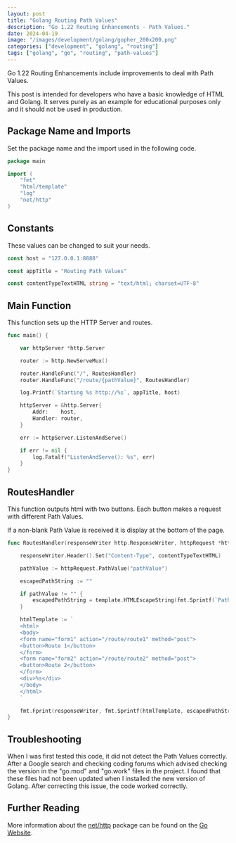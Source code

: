 ```yaml
---
layout: post
title: "Golang Routing Path Values"
description: "Go 1.22 Routing Enhancements - Path Values."
date: 2024-04-19
image: "/images/development/golang/gopher_200x200.png"
categories: ["development", "golang", "routing"]
tags: ["golang", "go", "routing", "path-values"]
---
```

Go 1.22 Routing Enhancements include improvements to deal with Path Values.

This post is intended for developers who have a basic knowledge of HTML and Golang. It serves purely as an example for educational purposes only and it should not be used in production.

## Package Name and Imports

Set the package name and the import used in the following code.

```go
package main

import (
	"fmt"
	"html/template"
	"log"
	"net/http"
)
```

## Constants

These values can be changed to suit your needs.

```go
const host = "127.0.0.1:8888"

const appTitle = "Routing Path Values"

const contentTypeTextHTML string = "text/html; charset=UTF-8"
```

## Main Function

This function sets up the HTTP Server and routes.

```go
func main() {

	var httpServer *http.Server

	router := http.NewServeMux()

	router.HandleFunc("/", RoutesHandler)
	router.HandleFunc("/route/{pathValue}", RoutesHandler)

	log.Printf(`Starting %s http://%s`, appTitle, host)

	httpServer = &http.Server{
		Addr:    host,
		Handler: router,
	}

	err := httpServer.ListenAndServe()

	if err != nil {
		log.Fatalf("ListenAndServe(): %s", err)
	}
}
```

##  RoutesHandler

This function outputs html with two buttons. Each button makes a request with different Path Values.

If a non-blank Path Value is received it is display at the bottom of the page.

```go
func RoutesHandler(responseWriter http.ResponseWriter, httpRequest *http.Request) {

	responseWriter.Header().Set("Content-Type", contentTypeTextHTML)

	pathValue := httpRequest.PathValue("pathValue")

	escapedPathString := ""

	if pathValue != "" {
		escapedPathString = template.HTMLEscapeString(fmt.Sprintf(`Path Value = "%s"`, pathValue))
	}

	htmlTemplate := `
	<html>
	<body>
	<form name="form1" action="/route/route1" method="post">
	<button>Route 1</button>
	</form>
	<form name="form2" action="/route/route2" method="post">
	<button>Route 2</button>
	</form>
	<div>%s</div>
	</body>
	</html>
	`

	fmt.Fprint(responseWriter, fmt.Sprintf(htmlTemplate, escapedPathString))
}
```

## Troubleshooting

When I was first tested this code, it did not detect the Path Values correctly. After a Google search and checking coding forums which advised checking the version in the "go.mod" and "go.work" files in the project. I found that these files had not been updated when I installed the new version of Golang. After correcting this issue, the code worked correctly.

## Further Reading

More information about the [net/http](https://pkg.go.dev/net/http) package can be found on the [Go Website](https://golang.org/).